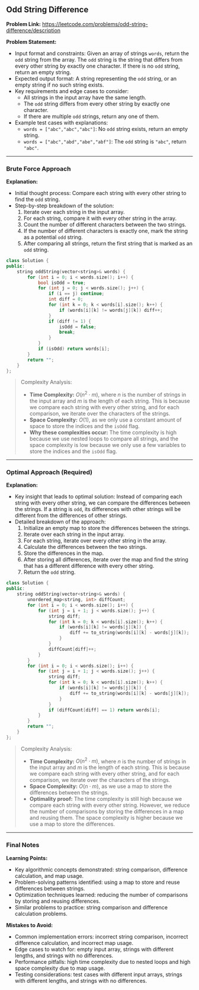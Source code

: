 ## Odd String Difference

**Problem Link:** https://leetcode.com/problems/odd-string-difference/description

**Problem Statement:**
- Input format and constraints: Given an array of strings `words`, return the `odd` string from the array. The `odd` string is the string that differs from every other string by exactly one character. If there is no `odd` string, return an empty string.
- Expected output format: A string representing the `odd` string, or an empty string if no such string exists.
- Key requirements and edge cases to consider:
  - All strings in the input array have the same length.
  - The `odd` string differs from every other string by exactly one character.
  - If there are multiple `odd` strings, return any one of them.
- Example test cases with explanations:
  - `words = ["abc","abc","abc"]`: No `odd` string exists, return an empty string.
  - `words = ["abc","abd","abe","abf"]`: The `odd` string is `"abc"`, return `"abc"`.

---

### Brute Force Approach

**Explanation:**
- Initial thought process: Compare each string with every other string to find the `odd` string.
- Step-by-step breakdown of the solution:
  1. Iterate over each string in the input array.
  2. For each string, compare it with every other string in the array.
  3. Count the number of different characters between the two strings.
  4. If the number of different characters is exactly one, mark the string as a potential `odd` string.
  5. After comparing all strings, return the first string that is marked as an `odd` string.

```cpp
class Solution {
public:
    string oddString(vector<string>& words) {
        for (int i = 0; i < words.size(); i++) {
            bool isOdd = true;
            for (int j = 0; j < words.size(); j++) {
                if (i == j) continue;
                int diff = 0;
                for (int k = 0; k < words[i].size(); k++) {
                    if (words[i][k] != words[j][k]) diff++;
                }
                if (diff != 1) {
                    isOdd = false;
                    break;
                }
            }
            if (isOdd) return words[i];
        }
        return "";
    }
};
```

> Complexity Analysis:
> - **Time Complexity:** $O(n^2 \cdot m)$, where $n$ is the number of strings in the input array and $m$ is the length of each string. This is because we compare each string with every other string, and for each comparison, we iterate over the characters of the strings.
> - **Space Complexity:** $O(1)$, as we only use a constant amount of space to store the indices and the `isOdd` flag.
> - **Why these complexities occur:** The time complexity is high because we use nested loops to compare all strings, and the space complexity is low because we only use a few variables to store the indices and the `isOdd` flag.

---

### Optimal Approach (Required)

**Explanation:**
- Key insight that leads to optimal solution: Instead of comparing each string with every other string, we can compare the differences between the strings. If a string is `odd`, its differences with other strings will be different from the differences of other strings.
- Detailed breakdown of the approach:
  1. Initialize an empty map to store the differences between the strings.
  2. Iterate over each string in the input array.
  3. For each string, iterate over every other string in the array.
  4. Calculate the differences between the two strings.
  5. Store the differences in the map.
  6. After storing all differences, iterate over the map and find the string that has a different difference with every other string.
  7. Return the `odd` string.

```cpp
class Solution {
public:
    string oddString(vector<string>& words) {
        unordered_map<string, int> diffCount;
        for (int i = 0; i < words.size(); i++) {
            for (int j = i + 1; j < words.size(); j++) {
                string diff;
                for (int k = 0; k < words[i].size(); k++) {
                    if (words[i][k] != words[j][k]) {
                        diff += to_string(words[i][k] - words[j][k]);
                    }
                }
                diffCount[diff]++;
            }
        }
        for (int i = 0; i < words.size(); i++) {
            for (int j = i + 1; j < words.size(); j++) {
                string diff;
                for (int k = 0; k < words[i].size(); k++) {
                    if (words[i][k] != words[j][k]) {
                        diff += to_string(words[i][k] - words[j][k]);
                    }
                }
                if (diffCount[diff] == 1) return words[i];
            }
        }
        return "";
    }
};
```

> Complexity Analysis:
> - **Time Complexity:** $O(n^2 \cdot m)$, where $n$ is the number of strings in the input array and $m$ is the length of each string. This is because we compare each string with every other string, and for each comparison, we iterate over the characters of the strings.
> - **Space Complexity:** $O(n \cdot m)$, as we use a map to store the differences between the strings.
> - **Optimality proof:** The time complexity is still high because we compare each string with every other string. However, we reduce the number of comparisons by storing the differences in a map and reusing them. The space complexity is higher because we use a map to store the differences.

---

### Final Notes

**Learning Points:**
- Key algorithmic concepts demonstrated: string comparison, difference calculation, and map usage.
- Problem-solving patterns identified: using a map to store and reuse differences between strings.
- Optimization techniques learned: reducing the number of comparisons by storing and reusing differences.
- Similar problems to practice: string comparison and difference calculation problems.

**Mistakes to Avoid:**
- Common implementation errors: incorrect string comparison, incorrect difference calculation, and incorrect map usage.
- Edge cases to watch for: empty input array, strings with different lengths, and strings with no differences.
- Performance pitfalls: high time complexity due to nested loops and high space complexity due to map usage.
- Testing considerations: test cases with different input arrays, strings with different lengths, and strings with no differences.